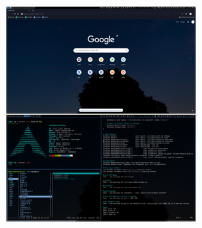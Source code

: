 ![img](https://github.com/beingmohit/dotfiles/blob/master/screenshots/preview/2020-04-30_11-34.png?raw=true&cache=1000)
![img](https://github.com/beingmohit/dotfiles/blob/master/screenshots/preview/2020-04-30_11-44.png?raw=true&cache=1000)

